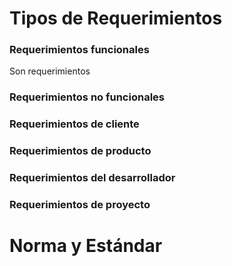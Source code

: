 # Tipos de Requerimientos
### Requerimientos funcionales
Son requerimientos
### Requerimientos no funcionales
### Requerimientos de cliente
### Requerimientos de producto
### Requerimientos del desarrollador
### Requerimientos de proyecto


# Norma y Estándar
